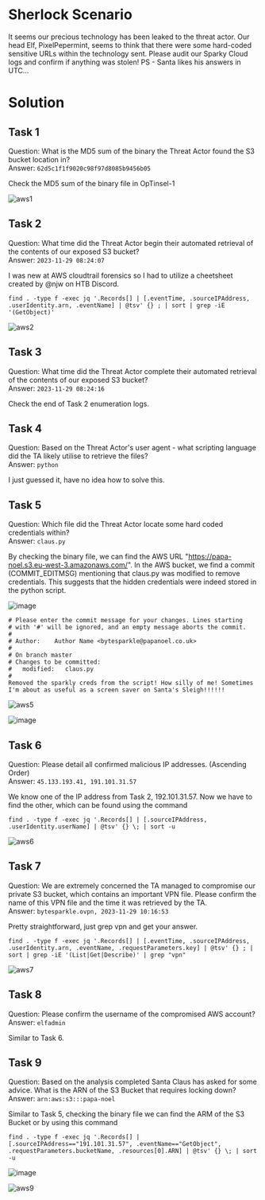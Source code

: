 # Sherlock Scenario
It seems our precious technology has been leaked to the threat actor. Our head Elf, PixelPepermint, seems to think that there were some hard-coded sensitive URLs within the technology sent. 
Please audit our Sparky Cloud logs and confirm if anything was stolen! PS - Santa likes his answers in UTC...

# Solution
## Task 1 
Question: What is the MD5 sum of the binary the Threat Actor found the S3 bucket location in?
<br>Answer: `62d5c1f1f9020c98f97d8085b9456b05`

Check the MD5 sum of the binary file in OpTinsel-1

![aws1](https://github.com/warlocksmurf/HTB-writeups/assets/121353711/ae660d19-76bf-47a1-b589-0fd0e56677a0)

## Task 2  
Question: What time did the Threat Actor begin their automated retrieval of the contents of our exposed S3 bucket?
<br>Answer: `2023-11-29 08:24:07`

I was new at AWS cloudtrail forensics so I had to utilize a cheetsheet created by @njw on HTB Discord.

```
find . -type f -exec jq '.Records[] | [.eventTime, .sourceIPAddress, .userIdentity.arn, .eventName] | @tsv' {} ; | sort | grep -iE '(GetObject)'
```

![aws2](https://github.com/warlocksmurf/HTB-writeups/assets/121353711/707636b2-bcc7-42ad-ad8c-4db3d07a8c9a)

## Task 3 
Question: What time did the Threat Actor complete their automated retrieval of the contents of our exposed S3 bucket?
<br>Answer: `2023-11-29 08:24:16`

Check the end of Task 2 enumeration logs.

## Task 4 
Question: Based on the Threat Actor's user agent - what scripting language did the TA likely utilise to retrieve the files?
<br>Answer: `python`

I just guessed it, have no idea how to solve this.

## Task 5 
Question: Which file did the Threat Actor locate some hard coded credentials within?
<br>Answer: `claus.py`

By checking the binary file, we can find the AWS URL "https://papa-noel.s3.eu-west-3.amazonaws.com/". In the AWS bucket, we find a commit (COMMIT_EDITMSG) mentioning that claus.py was modified to remove credentials. This suggests that the hidden credentials were indeed stored in the python script.

![image](https://github.com/warlocksmurf/HTB-writeups/assets/121353711/ca0a1d9f-0055-4345-b6df-71ad857f562e)

```
# Please enter the commit message for your changes. Lines starting
# with '#' will be ignored, and an empty message aborts the commit.
#
# Author:    Author Name <bytesparkle@papanoel.co.uk>
#
# On branch master
# Changes to be committed:
#	modified:   claus.py
#
Removed the sparkly creds from the script! How silly of me! Sometimes I'm about as useful as a screen saver on Santa's Sleigh!!!!!!
```

![aws5](https://github.com/warlocksmurf/HTB-writeups/assets/121353711/57b7e287-5121-4698-b612-54802a75cc0a)

![image](https://github.com/warlocksmurf/HTB-writeups/assets/121353711/95dcdcb3-bdc0-4d54-848e-4ba9de1fc619)

## Task 6 
Question: Please detail all confirmed malicious IP addresses. (Ascending Order)
<br>Answer: `45.133.193.41, 191.101.31.57`

We know one of the IP address from Task 2, 192.101.31.57. Now we have to find the other, which can be found using the command 

```
find . -type f -exec jq '.Records[] | [.sourceIPAddress, .userIdentity.userName] | @tsv' {} \; | sort -u
```

![aws6](https://github.com/warlocksmurf/HTB-writeups/assets/121353711/eca44655-1e08-447d-8fdd-8de5158b43d9)

## Task 7
Question: We are extremely concerned the TA managed to compromise our private S3 bucket, which contains an important VPN file. Please confirm the name of this VPN file and the time it was retrieved by the TA.
<br>Answer: `bytesparkle.ovpn, 2023-11-29 10:16:53`

Pretty straightforward, just grep vpn and get your answer.

```
find . -type f -exec jq '.Records[] | [.eventTime, .sourceIPAddress, .userIdentity.arn, .eventName, .requestParameters.key] | @tsv' {} ; | sort | grep -iE '(List|Get|Describe)' | grep "vpn"
```

![aws7](https://github.com/warlocksmurf/HTB-writeups/assets/121353711/b2acc605-f292-4d13-9db4-4433c5df0877)

## Task 8
Question: Please confirm the username of the compromised AWS account?
<br>Answer: `elfadmin`

Similar to Task 6.

## Task 9
Question: Based on the analysis completed Santa Claus has asked for some advice. What is the ARN of the S3 Bucket that requires locking down?
<br>Answer: `arn:aws:s3:::papa-noel`

Similar to Task 5, checking the binary file we can find the ARM of the S3 Bucket or by using this command

```
find . -type f -exec jq '.Records[] | [.sourceIPAddress=="191.101.31.57", .eventName=="GetObject", .requestParameters.bucketName, .resources[0].ARN] | @tsv' {} \; | sort -u
```

![image](https://github.com/warlocksmurf/HTB-writeups/assets/121353711/2009aa6d-767d-4d0a-9847-3da431babbac)

![aws9](https://github.com/warlocksmurf/HTB-writeups/assets/121353711/eccec6e4-0a3b-494d-b9cc-89502e05a328)
